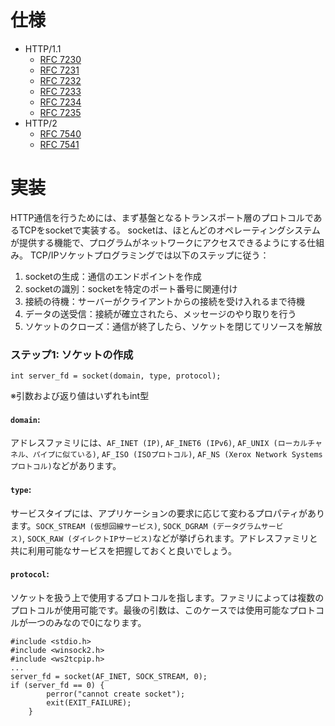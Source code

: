 # 仕様
- HTTP/1.1 
    - [RFC 7230](http://www.rfc-editor.org/info/rfc7230)
    - [RFC 7231](http://www.rfc-editor.org/info/rfc7231)
    - [RFC 7232](http://www.rfc-editor.org/info/rfc7232)
    - [RFC 7233](http://www.rfc-editor.org/info/rfc7233)
    - [RFC 7234](http://www.rfc-editor.org/info/rfc7234)
    - [RFC 7235](http://www.rfc-editor.org/info/rfc7235)
- HTTP/2
    - [RFC 7540](http://www.rfc-editor.org/info/rfc7540)
    - [RFC 7541](http://www.rfc-editor.org/info/rfc7541)

# 実装
HTTP通信を行うためには、まず基盤となるトランスポート層のプロトコルであるTCPをsocketで実装する。
socketは、ほとんどのオペレーティングシステムが提供する機能で、プログラムがネットワークにアクセスできるようにする仕組み。
TCP/IPソケットプログラミングでは以下のステップに従う：

1. socketの生成：通信のエンドポイントを作成
2. socketの識別：socketを特定のポート番号に関連付け
3. 接続の待機：サーバーがクライアントからの接続を受け入れるまで待機
4. データの送受信：接続が確立されたら、メッセージのやり取りを行う
5. ソケットのクローズ：通信が終了したら、ソケットを閉じてリソースを解放

### ステップ1: ソケットの作成
```
int server_fd = socket(domain, type, protocol);
```
※引数および返り値はいずれもint型

#### `domain`:
アドレスファミリには、`AF_INET (IP)`, `AF_INET6 (IPv6)`, `AF_UNIX (ローカルチャネル、パイプに似ている)`, `AF_ISO (ISOプロトコル)`, `AF_NS (Xerox Network Systemsプロトコル)`などがあります。

#### `type`:
サービスタイプには、アプリケーションの要求に応じて変わるプロパティがあります。`SOCK_STREAM (仮想回線サービス)`, `SOCK_DGRAM (データグラムサービス)`, `SOCK_RAW (ダイレクトIPサービス)`などが挙げられます。アドレスファミリと共に利用可能なサービスを把握しておくと良いでしょう。

#### `protocol`:
ソケットを扱う上で使用するプロトコルを指します。ファミリによっては複数のプロトコルが使用可能です。最後の引数は、このケースでは使用可能なプロトコルが一つのみなので0になります。

```
#include <stdio.h>
#include <winsock2.h>
#include <ws2tcpip.h>
...
server_fd = socket(AF_INET, SOCK_STREAM, 0);
if (server_fd == 0) {
        perror("cannot create socket");
        exit(EXIT_FAILURE);
    }
```
